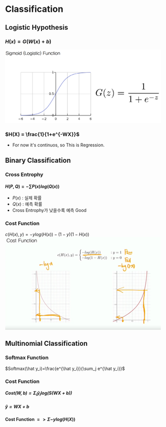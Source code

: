# Classification

## Logistic Hypothesis

### $H(x) = G(W(x)+b)$

![alt text](image.png)

### $H(X) = \frac{1}{1+e^{-WX}}$

- For now it's continuos, so This is Regression.

## Binary Classification

### Cross Entrophy

#### $H(P,Q) = -\sum P(x)log(Q(x))$

- $P(x)$ : 실제 확률
- $Q(x)$ : 예측 확률
- Cross Entrophy가 낮을수록 예측 Good

### Cost Function

$c(H(x),y)=-ylog(H(x))-(1-y)(1-H(x))$
![alt text](image-1.png)

## Multinomial Classification

### Softmax Function

$Softmax(\hat y_i)=\frac{e^{\hat y_i}}{\sum_j e^{\hat y_i}}$

### Cost Function

##### $Cost(W,b)=\Sigma_i \hat y_i log(S(WX+b))$

##### $\hat y = WX+b$

#### Cost Function $=> \Sigma {-y}log(H(X))$
